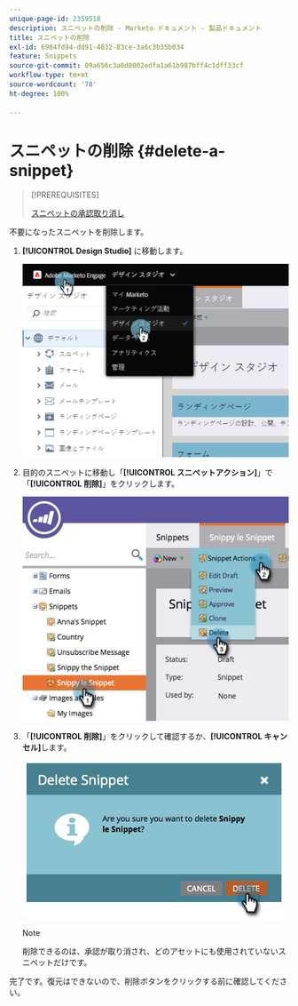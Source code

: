 ```yaml
---
unique-page-id: 2359518
description: スニペットの削除 - Marketo ドキュメント - 製品ドキュメント
title: スニペットの削除
exl-id: 6984fd94-dd91-4832-83ce-3a6c3b35b034
feature: Snippets
source-git-commit: 09a656c3a0d0002edfa1a61b987bff4c1dff33cf
workflow-type: tm+mt
source-wordcount: '78'
ht-degree: 100%

---
```


# スニペットの削除 {#delete-a-snippet}

>[!PREREQUISITES]
>
>[スニペットの承認取り消し](/help/marketo/product-docs/personalization/segmentation-and-snippets/snippets/unapprove-a-snippet.md)

不要になったスニペットを削除します。

1. **[!UICONTROL Design Studio]** に移動します。

   ![](assets/image2014-9-16-10-3a43-3a47.png)

1. 目的のスニペットに移動し「**[!UICONTROL スニペットアクション]**」で「**[!UICONTROL 削除]**」をクリックします。

   ![](assets/image2014-9-16-10-3a43-3a57.png)

1. 「**[!UICONTROL 削除]**」をクリックして確認するか、**[!UICONTROL キャンセル]**&#x200B;します。

   ![](assets/image2014-9-16-10-3a44-3a8.png)

   >[!NOTE]
   >
   >削除できるのは、承認が取り消され、どのアセットにも使用されていないスニペットだけです。

完了です。復元はできないので、削除ボタンをクリックする前に確認してください。

